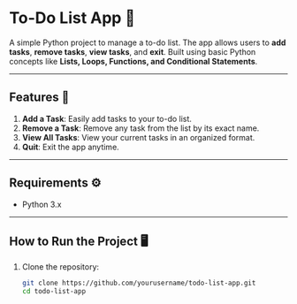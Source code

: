 # To-Do List App 📝

A simple Python project to manage a to-do list. The app allows users to **add tasks**, **remove tasks**, **view tasks**, and **exit**. Built using basic Python concepts like **Lists, Loops, Functions, and Conditional Statements**.

---

## Features 🚀

1. **Add a Task**: Easily add tasks to your to-do list.  
2. **Remove a Task**: Remove any task from the list by its exact name.  
3. **View All Tasks**: View your current tasks in an organized format.  
4. **Quit**: Exit the app anytime.  

---

## Requirements ⚙️

- Python 3.x

---

## How to Run the Project 🖥️

1. Clone the repository:
   ```bash
   git clone https://github.com/yourusername/todo-list-app.git
   cd todo-list-app
